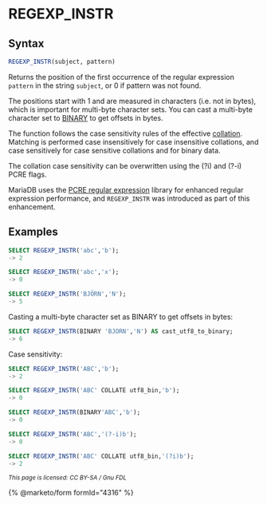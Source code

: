 # REGEXP\_INSTR

## Syntax

```sql
REGEXP_INSTR(subject, pattern)
```

Returns the position of the first occurrence of the regular expression `pattern` in the string `subject`, or 0 if pattern was not found.

The positions start with 1 and are measured in characters (i.e. not in bytes), which is important for multi-byte character sets. You can cast a multi-byte character set to [BINARY](../../../data-types/string-data-types/binary.md) to get offsets in bytes.

The function follows the case sensitivity rules of the effective [collation](../../../data-types/string-data-types/character-sets/). Matching is performed case insensitively for case insensitive collations, and case sensitively for case sensitive collations and for binary data.

The collation case sensitivity can be overwritten using the (?i) and (?-i) PCRE flags.

MariaDB uses the [PCRE regular expression](pcre.md) library for enhanced regular expression performance, and `REGEXP_INSTR` was introduced as part of this enhancement.

## Examples

```sql
SELECT REGEXP_INSTR('abc','b');
-> 2

SELECT REGEXP_INSTR('abc','x');
-> 0

SELECT REGEXP_INSTR('BJÖRN','N');
-> 5
```

Casting a multi-byte character set as BINARY to get offsets in bytes:

```sql
SELECT REGEXP_INSTR(BINARY 'BJÖRN','N') AS cast_utf8_to_binary;
-> 6
```

Case sensitivity:

```sql
SELECT REGEXP_INSTR('ABC','b');
-> 2

SELECT REGEXP_INSTR('ABC' COLLATE utf8_bin,'b');
-> 0

SELECT REGEXP_INSTR(BINARY'ABC','b');
-> 0

SELECT REGEXP_INSTR('ABC','(?-i)b');
-> 0

SELECT REGEXP_INSTR('ABC' COLLATE utf8_bin,'(?i)b');
-> 2
```

<sub>_This page is licensed: CC BY-SA / Gnu FDL_</sub>

{% @marketo/form formId="4316" %}
